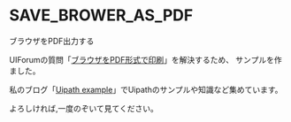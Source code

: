 # SAVE_BROWER_AS_PDF
ブラウザをPDF出力する

UIForumの質問「[ブラウザをPDF形式で印刷](https://forum.uipath.com/t/pdf/133884)」を解決するため、
サンプルを作ました。

私のブログ「[Uipath example](https://www.uipath-example.com/)」でUipathのサンプルや知識など集めています。

よろしければ,一度のぞいて見てください。
